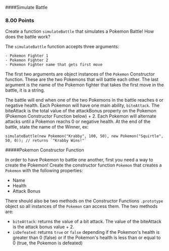 ####Simulate Battle

### 8.00 Points

Create a function `simulateBattle` that simulates a Pokemon Battle! How does the battle work? 

The `simulateBattle` function accepts three arguments:

	- Pokemon Fighter 1
	- Pokemon Fighter 2
	- Pokemon Fighter name that gets first move


The first two arguments are object instances of the `Pokemon` Constructor function.  These are the two Pokemons that
will battle each other.  The last argument is the name of the Pokemon fighter that takes the first move in the battle, it is a string.

The battle will end when one of the two Pokemons in the battle reaches `0` or negative health.  Each Pokemon will have one main ability, `biteAttack`.  The biteAttack is the total value of the attackBonus property on the Pokemon (Pokemon Constructor Function below) + 2. Each Pokemon will alternate attacks until a Pokemon reachs 0 or negative health. At the end of the battle, state the name of the Winner, ex:

```
simulateBattle(new Pokemon("Krabby", 100, 50), new Pokemon("Squirtle", 50, 0)); // returns `"Krabby Wins!"`
```


#####Pokemon Constructor Function

In order to have Pokemon to battle one another, first you need a way to create the Pokemon! Create the constructor function `Pokemon` that creates a `Pokemon`
with the following properties:

- Name
- Health
- Attack Bonus

There should also be two methods on the Constructor Functions `.prototype` object so all instances of the `Pokemon` can access them. The two methods are:

- `biteAttack`: returns the value of a bit attack.  The value of the biteAttack is the attack bonus value + 2.
- `isDefeated`: returns `true` or `false` depending if the Pokemon's health is greater than 0 (false) or if the Pokemon's health is less than or equal to 0 (true, the Pokemon is defeated)








